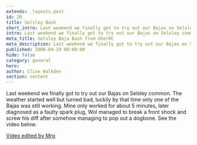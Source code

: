 ```yaml
---
extends: _layouts.post
id: 20
title: Selsley Bash
short_intro: Last weekend we finally got to try out our Bajas on Selsley common.
intro: Last weekend we finally got to try out our Bajas on Selsley common.
meta_title: Selsley Baja Bash from UberRC
meta_description: Last weekend we finally got to try out our Bajas on Selsley common.
published: 2008-04-29 00:00:00
hide: false
category: general
hero:
author: Clive Walkden
section: content
---
```


Last weekend we finally got to try out our Bajas on Selsley common. The weather started well but turned bad, luckily by that time only one of the Bajas was still working. Mine only worked for about 5 minutes, later diagnosed as a faulty spark plug, Wol managed to break a front shock and screw his diff after somehow managing to pop out a dogbone. See the video below.

<a href="http://www.youtube.com/watch?v=mY9TMGhonrk" target="_blank" title="Selsley Bash Video">Video edited by Mrp</a>
